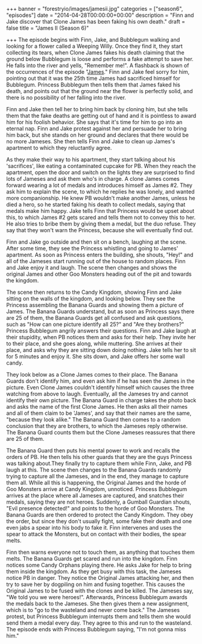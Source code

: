 +++
banner = "forestryio/images/jamesii.jpg"
categories = ["season6", "episodes"]
date = "2014-04-28T00:00:00+00:00"
description = "Finn and Jake discover that Clone James has been faking his own death."
draft = false
title = "James II (Season 6)"

+++
The episode begins with Finn, Jake, and Bubblegum walking and looking for a flower called a Weeping Willy. Once they find it, they start collecting its tears, when Clone James fakes his death claiming that the ground below Bubblegum is loose and performs a fake attempt to save her.<!--more--> He falls into the river and yells, "Remember me!". A flashback is shown of the occurrences of the episode "[James](http://adventuretime.wikia.com/wiki/James)." Finn and Jake feel sorry for him, pointing out that it was the 25th time James had sacrificed himself for Bubblegum. Princess Bubblegum then tells them that James faked his death, and points out that the ground near the flower is perfectly solid, and there is no possibility of her falling into the river.

Finn and Jake then tell her to bring him back by cloning him, but she tells them that the fake deaths are getting out of hand and it is pointless to award him for his foolish behavior. She says that it's time for him to go into an eternal nap. Finn and Jake protest against her and persuade her to bring him back, but she stands on her ground and declares that there would be no more Jameses. She then tells Finn and Jake to clean up James's apartment to which they reluctantly agree.

As they make their way to his apartment, they start talking about his 'sacrifices', like eating a contaminated cupcake for PB. When they reach the apartment, open the door and switch on the lights they are surprised to find lots of Jameses and ask them who's in charge. A clone James comes forward wearing a lot of medals and introduces himself as James #2. They ask him to explain the scene, to which he replies he was lonely, and wanted more companionship. He knew PB wouldn't make another James, unless he died a hero, so he started faking his death to collect medals, saying that medals make him happy. Jake tells Finn that Princess would be upset about this, to which James #2 gets scared and tells them not to convey this to her. He also tries to bribe them by giving them a medal, but the duo refuse. They say that they won't warn the Princess, because she will eventually find out.

Finn and Jake go outside and then sit on a bench, laughing at the scene. After some time, they see the Princess whistling and going to James' apartment. As soon as Princess enters the building, she shouts, "Hey!" and all of the Jameses start running out of the house to random places. Finn and Jake enjoy it and laugh. The scene then changes and shows the original James and other Goo Monsters heading out of the pit and towards the kingdom.

The scene then returns to the Candy Kingdom, showing Finn and Jake sitting on the walls of the kingdom, and looking below. They see the Princess assembling the Banana Guards and showing them a picture of James. The Banana Guards understand, but as soon as Princess says there are 25 of them, the Banana Guards get all confused and ask questions, such as "How can one picture identify all 25?" and "Are they brothers?" Princess Bubblegum angrily answers their questions. Finn and Jake laugh at their stupidity, when PB notices them and asks for their help. They invite her to their place, and she goes along, while muttering. She arrives at their place, and asks why they are sitting down doing nothing. Jake tells her to sit for 5 minutes and enjoy it. She sits down, and Jake offers her some wall candy.

They look below as a Clone James comes to their place. The Banana Guards don't identify him, and even ask him if he has seen the James in the picture. Even Clone James couldn't identify himself which causes the three watching from above to laugh. Eventually, all the Jameses try and cannot identify their own picture. The Banana Guard in charge takes the photo back and asks the name of the first Clone James. He then asks all their names and all of them claim to be 'James', and say that their names are the same, "because they look alike." The Banana Guard then comes to a random conclusion that they are brothers, to which the Jameses reply otherwise. The Banana Guard counts them but the Clone Jameses reassures that there are 25 of them.

The Banana Guard then puts his mental power to work and recalls the orders of PB. He then tells his other guards that they are the guys Princess was talking about.They finally try to capture them while Finn, Jake, and PB laugh at this. The scene then changes to the Banana Guards randomly trying to capture all the Jameses, and in the end, they manage to capture them all. While all this is happening, the Original James and the horde of Goo Monsters arrive at Candy Kingdom, unnoticed. Princess Bubblegum arrives at the place where all Jameses are captured, and snatches their medals, saying they are not heroes. Suddenly, a Gumball Guardian shouts, "Evil presence detected!" and points to the horde of Goo Monsters. The Banana Guards are then ordered to protect the Candy Kingdom. They obey the order, but since they don't usually fight, some fake their death and one even jabs a spear into his body to fake it. Finn intervenes and uses the spear to attack the Monsters, but on contact with their bodies, the spear melts.

Finn then warns everyone not to touch them, as anything that touches them melts. The Banana Guards get scared and run into the kingdom. Finn notices some Candy Orphans playing there. He asks Jake for help to bring them inside the kingdom. As they get busy with this task, the Jameses notice PB in danger. They notice the Original James attacking her, and then try to save her by dogpiling on him and fusing together. This causes the Original James to be fused with the clones and be killed. The Jameses say, "We told you we were heroes!". Afterwards, Princess Bubblegum awards the medals back to the Jameses. She then gives them a new assignment, which is to "go to the wasteland and never come back." The Jameses protest, but Princess Bubblegum interrupts them and tells them she would send them a medal every day. They agree to this and run to the wasteland. The episode ends with Princess Bubblegum saying, "I'm not gonna miss him."